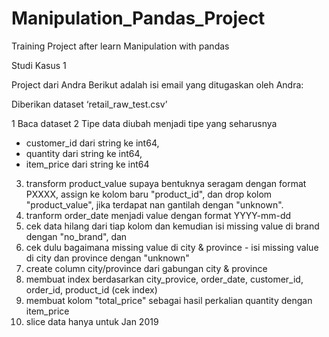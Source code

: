 # Manipulation_Pandas_Project
Training Project after learn Manipulation with pandas 

Studi Kasus 1

Project dari Andra
Berikut adalah isi email yang ditugaskan oleh Andra:

 

Diberikan dataset ‘retail_raw_test.csv’

1 Baca dataset
2 Tipe data diubah menjadi tipe yang seharusnya
   - customer_id dari string ke int64,
   - quantity dari string ke int64,
   - item_price dari string ke int64
3. transform product_value supaya bentuknya seragam dengan format PXXXX, assign ke kolom baru "product_id", dan drop kolom "product_value", jika terdapat nan gantilah dengan "unknown".
4. tranform order_date menjadi value dengan format YYYY-mm-dd
5. cek data hilang dari tiap kolom dan kemudian isi missing value
  di brand dengan "no_brand", dan
6. cek dulu bagaimana missing value di city & province - isi missing value di city dan province dengan "unknown"
7. create column city/province dari gabungan city & province
8. membuat index berdasarkan city_provice, order_date, customer_id, order_id, product_id (cek index)
9. membuat kolom "total_price" sebagai hasil perkalian quantity dengan item_price
10. slice data hanya untuk Jan 2019


